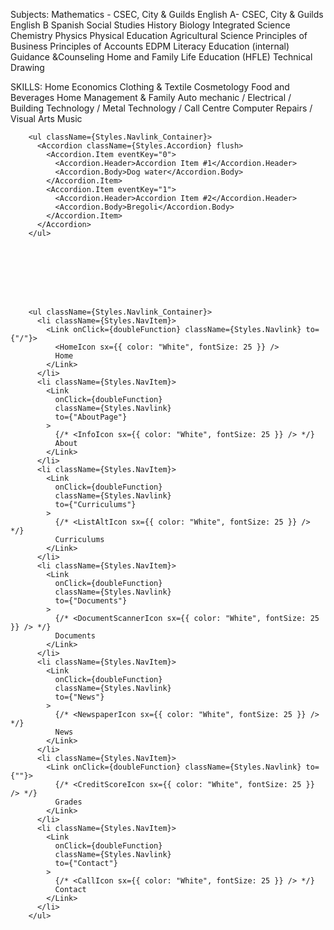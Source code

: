 Subjects:
Mathematics - CSEC,  City & Guilds
English A- CSEC,  City & Guilds
English B
Spanish 
Social Studies 
History 
Biology
Integrated Science 
Chemistry 
Physics
Physical Education 
Agricultural Science 
Principles of Business 
Principles of Accounts
EDPM
Literacy Education (internal)
Guidance &Counseling 
Home and Family Life Education (HFLE)
Technical Drawing

SKILLS:
Home Economics 
Clothing & Textile
Cosmetology 
Food and Beverages 
Home Management & Family 
Auto mechanic /
Electrical /
Building Technology /
Metal Technology /
Call Centre
Computer Repairs /
Visual Arts
Music





        <ul className={Styles.Navlink_Container}>
          <Accordion className={Styles.Accordion} flush>
            <Accordion.Item eventKey="0">
              <Accordion.Header>Accordion Item #1</Accordion.Header>
              <Accordion.Body>Dog water</Accordion.Body>
            </Accordion.Item>
            <Accordion.Item eventKey="1">
              <Accordion.Header>Accordion Item #2</Accordion.Header>
              <Accordion.Body>Bregoli</Accordion.Body>
            </Accordion.Item>
          </Accordion>
        </ul>








        <ul className={Styles.Navlink_Container}>
          <li className={Styles.NavItem}>
            <Link onClick={doubleFunction} className={Styles.Navlink} to={"/"}>
              <HomeIcon sx={{ color: "White", fontSize: 25 }} />
              Home
            </Link>
          </li>
          <li className={Styles.NavItem}>
            <Link
              onClick={doubleFunction}
              className={Styles.Navlink}
              to={"AboutPage"}
            >
              {/* <InfoIcon sx={{ color: "White", fontSize: 25 }} /> */}
              About
            </Link>
          </li>
          <li className={Styles.NavItem}>
            <Link
              onClick={doubleFunction}
              className={Styles.Navlink}
              to={"Curriculums"}
            >
              {/* <ListAltIcon sx={{ color: "White", fontSize: 25 }} /> */}
              Curriculums
            </Link>
          </li>
          <li className={Styles.NavItem}>
            <Link
              onClick={doubleFunction}
              className={Styles.Navlink}
              to={"Documents"}
            >
              {/* <DocumentScannerIcon sx={{ color: "White", fontSize: 25 }} /> */}
              Documents
            </Link>
          </li>
          <li className={Styles.NavItem}>
            <Link
              onClick={doubleFunction}
              className={Styles.Navlink}
              to={"News"}
            >
              {/* <NewspaperIcon sx={{ color: "White", fontSize: 25 }} /> */}
              News
            </Link>
          </li>
          <li className={Styles.NavItem}>
            <Link onClick={doubleFunction} className={Styles.Navlink} to={""}>
              {/* <CreditScoreIcon sx={{ color: "White", fontSize: 25 }} /> */}
              Grades
            </Link>
          </li>
          <li className={Styles.NavItem}>
            <Link
              onClick={doubleFunction}
              className={Styles.Navlink}
              to={"Contact"}
            >
              {/* <CallIcon sx={{ color: "White", fontSize: 25 }} /> */}
              Contact
            </Link>
          </li>
        </ul>